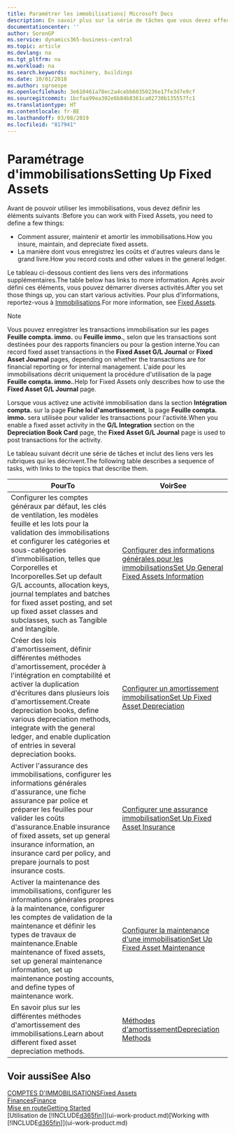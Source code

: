 ```yaml
---
title: Paramétrer les immobilisations| Microsoft Docs
description: En savoir plus sur la série de tâches que vous devez effectuer pour configurer les immobilisations, telles que les machines ou les bâtiments.
documentationcenter: ''
author: SorenGP
ms.service: dynamics365-business-central
ms.topic: article
ms.devlang: na
ms.tgt_pltfrm: na
ms.workload: na
ms.search.keywords: machinery, buildings
ms.date: 10/01/2018
ms.author: sgroespe
ms.openlocfilehash: 3e610461a78ec2a4cebb60350236e17fe3d7e9cf
ms.sourcegitcommit: 1bcfaa99ea302e6b84b8361ca02730b135557fc1
ms.translationtype: HT
ms.contentlocale: fr-BE
ms.lasthandoff: 03/08/2019
ms.locfileid: "817941"
---
```

# <a name="setting-up-fixed-assets"></a><span data-ttu-id="397b4-103">Paramétrage d'immobilisations</span><span class="sxs-lookup"><span data-stu-id="397b4-103">Setting Up Fixed Assets</span></span>
<span data-ttu-id="397b4-104">Avant de pouvoir utiliser les immobilisations, vous devez définir les éléments suivants :</span><span class="sxs-lookup"><span data-stu-id="397b4-104">Before you can work with Fixed Assets, you need to define a few things:</span></span>  

* <span data-ttu-id="397b4-105">Comment assurer, maintenir et amortir les immobilisations.</span><span class="sxs-lookup"><span data-stu-id="397b4-105">How you insure, maintain, and depreciate fixed assets.</span></span>  
* <span data-ttu-id="397b4-106">La manière dont vous enregistrez les coûts et d'autres valeurs dans le grand livre.</span><span class="sxs-lookup"><span data-stu-id="397b4-106">How you record costs and other values in the general ledger.</span></span>  

<span data-ttu-id="397b4-107">Le tableau ci-dessous contient des liens vers des informations supplémentaires.</span><span class="sxs-lookup"><span data-stu-id="397b4-107">The table below has links to more information.</span></span> <span data-ttu-id="397b4-108">Après avoir défini ces éléments, vous pouvez démarrer diverses activités.</span><span class="sxs-lookup"><span data-stu-id="397b4-108">After you set those things up, you can start various activities.</span></span> <span data-ttu-id="397b4-109">Pour plus d'informations, reportez-vous à [Immobilisations](fa-manage.md).</span><span class="sxs-lookup"><span data-stu-id="397b4-109">For more information, see [Fixed Assets](fa-manage.md).</span></span>  

> [!NOTE]  
>   <span data-ttu-id="397b4-110">Vous pouvez enregistrer les transactions immobilisation sur les pages **Feuille compta. immo.** ou **Feuille immo.**, selon que les transactions sont destinées pour des rapports financiers ou pour la gestion interne.</span><span class="sxs-lookup"><span data-stu-id="397b4-110">You can record fixed asset transactions in the **Fixed Asset G/L Journal** or **Fixed Asset Journal** pages, depending on whether the transactions are for financial reporting or for internal management.</span></span> <span data-ttu-id="397b4-111">L'aide pour les immobilisations décrit uniquement la procédure d'utilisation de la page **Feuille compta. immo.**.</span><span class="sxs-lookup"><span data-stu-id="397b4-111">Help for Fixed Assets only describes how to use the **Fixed Asset G/L Journal** page.</span></span>  

<span data-ttu-id="397b4-112">Lorsque vous activez une activité immobilisation dans la section **Intégration compta.** sur la page **Fiche loi d'amortissement**, la page **Feuille compta. immo.** sera utilisée pour valider les transactions pour l'activité.</span><span class="sxs-lookup"><span data-stu-id="397b4-112">When you enable a fixed asset activity in the **G/L Integration** section on the **Depreciation Book Card** page, the **Fixed Asset G/L Journal** page is used to post transactions for the activity.</span></span>

<span data-ttu-id="397b4-113">Le tableau suivant décrit une série de tâches et inclut des liens vers les rubriques qui les décrivent.</span><span class="sxs-lookup"><span data-stu-id="397b4-113">The following table describes a sequence of tasks, with links to the topics that describe them.</span></span>  

| <span data-ttu-id="397b4-114">Pour</span><span class="sxs-lookup"><span data-stu-id="397b4-114">To</span></span> | <span data-ttu-id="397b4-115">Voir</span><span class="sxs-lookup"><span data-stu-id="397b4-115">See</span></span> |
| --- | --- |
| <span data-ttu-id="397b4-116">Configurer les comptes généraux par défaut, les clés de ventilation, les modèles feuille et les lots pour la validation des immobilisations et configurer les catégories et sous-catégories d'immobilisation, telles que Corporelles et Incorporelles.</span><span class="sxs-lookup"><span data-stu-id="397b4-116">Set up default G/L accounts, allocation keys, journal templates and batches for fixed asset posting, and set up fixed asset classes and subclasses, such as Tangible and Intangible.</span></span> |[<span data-ttu-id="397b4-117">Configurer des informations générales pour les immobilisations</span><span class="sxs-lookup"><span data-stu-id="397b4-117">Set Up General Fixed Assets Information</span></span>](fa-how-setup-general.md) |
| <span data-ttu-id="397b4-118">Créer des lois d'amortissement, définir différentes méthodes d'amortissement, procéder à l'intégration en comptabilité et activer la duplication d'écritures dans plusieurs lois d'amortissement.</span><span class="sxs-lookup"><span data-stu-id="397b4-118">Create depreciation books, define various depreciation methods, integrate with the general ledger, and enable duplication of entries in several depreciation books.</span></span> |[<span data-ttu-id="397b4-119">Configurer un amortissement immobilisation</span><span class="sxs-lookup"><span data-stu-id="397b4-119">Set Up Fixed Asset Depreciation</span></span>](fa-how-setup-depreciation.md) |
| <span data-ttu-id="397b4-120">Activer l'assurance des immobilisations, configurer les informations générales d'assurance, une fiche assurance par police et préparer les feuilles pour valider les coûts d'assurance.</span><span class="sxs-lookup"><span data-stu-id="397b4-120">Enable insurance of fixed assets, set up general insurance information, an insurance card per policy, and prepare journals to post insurance costs.</span></span> |[<span data-ttu-id="397b4-121">Configurer une assurance immobilisation</span><span class="sxs-lookup"><span data-stu-id="397b4-121">Set Up Fixed Asset Insurance</span></span>](fa-how-setup-insurance.md) |
| <span data-ttu-id="397b4-122">Activer la maintenance des immobilisations, configurer les informations générales propres à la maintenance, configurer les comptes de validation de la maintenance et définir les types de travaux de maintenance.</span><span class="sxs-lookup"><span data-stu-id="397b4-122">Enable maintenance of fixed assets, set up general maintenance information, set up maintenance posting accounts, and define types of maintenance work.</span></span> |[<span data-ttu-id="397b4-123">Configurer la maintenance d'une immobilisation</span><span class="sxs-lookup"><span data-stu-id="397b4-123">Set Up Fixed Asset Maintenance</span></span>](fa-how-setup-maintenance.md) |
| <span data-ttu-id="397b4-124">En savoir plus sur les différentes méthodes d'amortissement des immobilisations.</span><span class="sxs-lookup"><span data-stu-id="397b4-124">Learn about different fixed asset depreciation methods.</span></span> |[<span data-ttu-id="397b4-125">Méthodes d'amortissement</span><span class="sxs-lookup"><span data-stu-id="397b4-125">Depreciation Methods</span></span>](fa-depreciation-methods.md) |

## <a name="see-also"></a><span data-ttu-id="397b4-126">Voir aussi</span><span class="sxs-lookup"><span data-stu-id="397b4-126">See Also</span></span>
[<span data-ttu-id="397b4-127">COMPTES D'IMMOBILISATIONS</span><span class="sxs-lookup"><span data-stu-id="397b4-127">Fixed Assets</span></span>](fa-manage.md)  
[<span data-ttu-id="397b4-128">Finances</span><span class="sxs-lookup"><span data-stu-id="397b4-128">Finance</span></span>](finance.md)  
[<span data-ttu-id="397b4-129">Mise en route</span><span class="sxs-lookup"><span data-stu-id="397b4-129">Getting Started</span></span>](product-get-started.md)  
<span data-ttu-id="397b4-130">[Utilisation de [!INCLUDE[d365fin](includes/d365fin_md.md)]](ui-work-product.md)</span><span class="sxs-lookup"><span data-stu-id="397b4-130">[Working with [!INCLUDE[d365fin](includes/d365fin_md.md)]](ui-work-product.md)</span></span>
